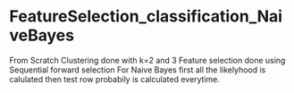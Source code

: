 # FeatureSelection_classification_NaiveBayes
From Scratch
Clustering done with k=2 and 3
Feature selection done using Sequential forward selection
For Naive Bayes first all the likelyhood is calulated then test row probabily is calculated everytime.
